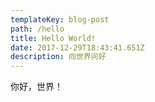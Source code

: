 ```yaml
---
templateKey: blog-post
path: /hello
title: Hello World!
date: 2017-12-29T18:43:41.651Z
description: 向世界问好
---
```

你好，世界！

